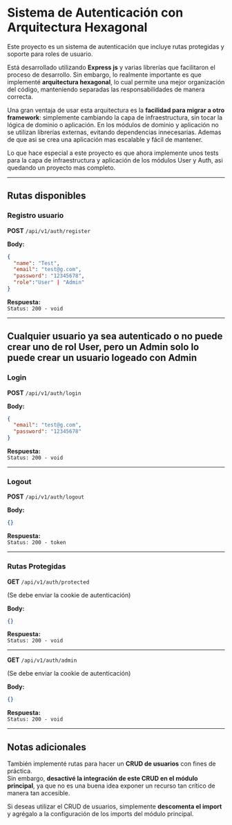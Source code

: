 # Sistema de Autenticación con Arquitectura Hexagonal

Este proyecto es un sistema de autenticación que incluye rutas protegidas y soporte para roles de usuario.

Está desarrollado utilizando **Express js** y varias librerías que facilitaron el proceso de desarrollo. Sin embargo, lo realmente importante es que implementé **arquitectura hexagonal**, lo cual permite una mejor organización del código, manteniendo separadas las responsabilidades de manera correcta.

Una gran ventaja de usar esta arquitectura es la **facilidad para migrar a otro framework**: simplemente cambiando la capa de infraestructura, sin tocar la lógica de dominio o aplicación. En los módulos de dominio y aplicación no se utilizan librerías externas, evitando dependencias innecesarias.
Ademas de que asi se crea una aplicación mas escalable y fácil de mantener.

Lo que hace especial a este proyecto es que ahora implemente unos tests para la capa de infraestructura y aplicación de los módulos User y Auth, asi quedando un proyecto mas completo.

---

## Rutas disponibles

### Registro usuario

**POST** `/api/v1/auth/register`

**Body:**

```json
{
  "name": "Test",
  "email": "test@g.com",
  "password": "12345678",
  "role":"User" | "Admin"
}
```

**Respuesta:**  
`Status: 200 - void`

---
Cualquier usuario ya sea autenticado o no puede crear uno de rol User, pero un Admin solo lo puede crear un usuario logeado con Admin
---


### Login

**POST** `/api/v1/auth/login`

**Body:**

```json
{
  "email": "test@g.com",
  "password": "12345678"
}
```

**Respuesta:**  
`Status: 200 - void`

---

### Logout

**POST** `/api/v1/auth/logout`

**Body:**

```json
{}
```

**Respuesta:**  
`Status: 200 - token`

---

### Rutas Protegidas

**GET** `/api/v1/auth/protected`

(Se debe enviar la cookie de autenticación)

**Body:**

```json
{}
```

**Respuesta:**  
`Status: 200 - void`

---

**GET** `/api/v1/auth/admin`

(Se debe enviar la cookie de autenticación)

**Body:**

```json
{}
```

**Respuesta:**  
`Status: 200 - void`

---

## Notas adicionales

También implementé rutas para hacer un **CRUD de usuarios** con fines de práctica.  
Sin embargo, **desactivé la integración de este CRUD en el módulo principal**, ya que no es una buena idea exponer un recurso tan crítico de manera tan accesible.

Si deseas utilizar el CRUD de usuarios, simplemente **descomenta el import** y agrégalo a la configuración de los imports del módulo principal.
